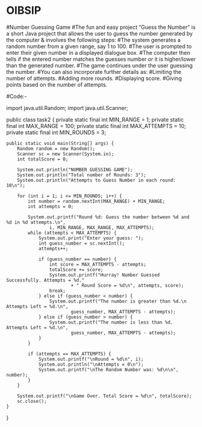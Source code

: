 # OIBSIP
#Number Guessing Game
#The fun and easy project “Guess the Number” is a short Java project that allows the user to guess the number generated by the computer & involves the following steps:
#The system generates a random number from a given range, say 1 to 100.
#The user is prompted to enter their given number in a displayed dialogue box.
#The computer then tells if the entered number matches the guesses number or it is higher/lower than the generated number.
#The game continues under the user guessing the number.
#You can also incorporate further details as:
#Limiting the number of attempts.
#Adding more rounds.
#Displaying score.
#Giving points based on the number of attempts.

#Code:-

import java.util.Random;
import java.util.Scanner;

public class task2 {
    private static final int MIN_RANGE = 1;
    private static final int MAX_RANGE = 100;
    private static final int MAX_ATTEMPTS = 10;
    private static final int MIN_ROUNDS = 3;

    public static void main(String[] args) {
        Random random = new Random();
        Scanner sc = new Scanner(System.in);
        int totalScore = 0;

        System.out.println("NUMBER GUESSING GAME");
        System.out.println("Total number of Rounds: 3");
        System.out.println("Attempts to Guess Number in each round: 10\n");

        for (int i = 1; i <= MIN_ROUNDS; i++) {
            int number = random.nextInt(MAX_RANGE) + MIN_RANGE;
            int attempts = 0;

            System.out.printf("Round %d: Guess the number between %d and %d in %d attempts.\n", 
            		i, MIN_RANGE, MAX_RANGE, MAX_ATTEMPTS);
            while (attempts < MAX_ATTEMPTS) {
                System.out.print("Enter your guess: ");
                int guess_number = sc.nextInt();
                attempts++;

                if (guess_number == number) {
                    int score = MAX_ATTEMPTS - attempts;
                    totalScore += score;
                    System.out.printf("Hurray! Number Guessed Successfully. Attempts = %d."
                    		+ " Round Score = %d\n", attempts, score);
                    break;
                } else if (guess_number < number) {
                    System.out.printf("The number is greater than %d.\n Attempts Left = %d.\n",
                    		guess_number, MAX_ATTEMPTS - attempts);
                } else if (guess_number > number) {
                    System.out.printf("The number is less than %d. Attempts Left = %d.\n",
                    		guess_number, MAX_ATTEMPTS - attempts);
                }
            }

            if (attempts == MAX_ATTEMPTS) {
                System.out.printf("\nRound = %d\n", i);
                System.out.println("\nAttempts = 0\n");
                System.out.printf("\nThe Random Number was: %d\n\n", number);
            }
        }

        System.out.printf("\nGame Over. Total Score = %d\n", totalScore);
        sc.close();
    }
}
